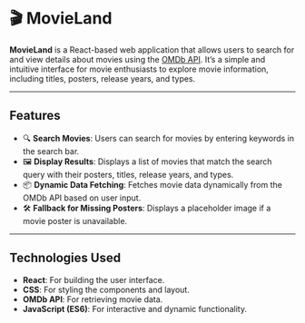 # 🎬 MovieLand

**MovieLand** is a React-based web application that allows users to search for and view details about movies using the [OMDb API](http://www.omdbapi.com/). It’s a simple and intuitive interface for movie enthusiasts to explore movie information, including titles, posters, release years, and types.

---

## Features

- 🔍 **Search Movies**: Users can search for movies by entering keywords in the search bar.
- 🖼️ **Display Results**: Displays a list of movies that match the search query with their posters, titles, release years, and types.
- 📦 **Dynamic Data Fetching**: Fetches movie data dynamically from the OMDb API based on user input.
- 🛠️ **Fallback for Missing Posters**: Displays a placeholder image if a movie poster is unavailable.

---

## Technologies Used

- **React**: For building the user interface.
- **CSS**: For styling the components and layout.
- **OMDb API**: For retrieving movie data.
- **JavaScript (ES6)**: For interactive and dynamic functionality.

